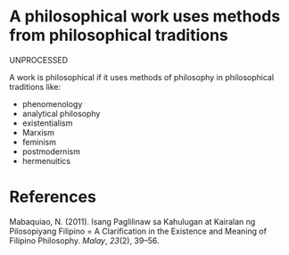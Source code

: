 # A philosophical work uses methods from philosophical traditions

UNPROCESSED

A work is philosophical if it uses methods of philosophy in philosophical traditions like:

- phenomenology
- analytical philosophy
- existentialism
- Marxism
- feminism
- postmodernism
- hermenuitics

# References

Mabaquiao, N. (2011). Isang Paglilinaw sa Kahulugan at Kairalan ng Pilosopiyang Filipino = A Clarification in the Existence and Meaning of Filipino Philosophy. *Malay*, *23*(2), 39–56.

